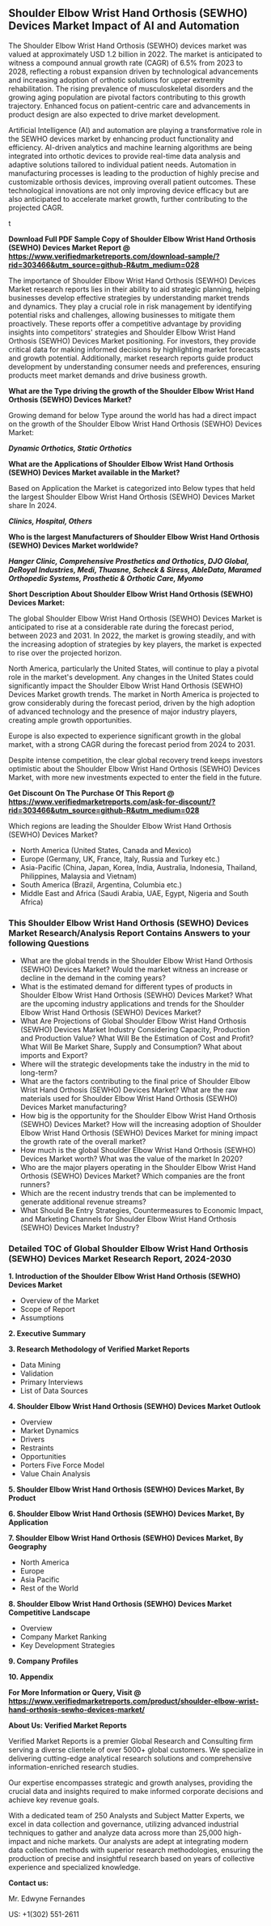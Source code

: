 <h2>Shoulder Elbow Wrist Hand Orthosis (SEWHO) Devices Market Impact of AI and Automation</h2><p>The Shoulder Elbow Wrist Hand Orthosis (SEWHO) devices market was valued at approximately USD 1.2 billion in 2022. The market is anticipated to witness a compound annual growth rate (CAGR) of 6.5% from 2023 to 2028, reflecting a robust expansion driven by technological advancements and increasing adoption of orthotic solutions for upper extremity rehabilitation. The rising prevalence of musculoskeletal disorders and the growing aging population are pivotal factors contributing to this growth trajectory. Enhanced focus on patient-centric care and advancements in product design are also expected to drive market development.</p><p>Artificial Intelligence (AI) and automation are playing a transformative role in the SEWHO devices market by enhancing product functionality and efficiency. AI-driven analytics and machine learning algorithms are being integrated into orthotic devices to provide real-time data analysis and adaptive solutions tailored to individual patient needs. Automation in manufacturing processes is leading to the production of highly precise and customizable orthosis devices, improving overall patient outcomes. These technological innovations are not only improving device efficacy but are also anticipated to accelerate market growth, further contributing to the projected CAGR.</p>t</p><p id="" class=""><strong>Download Full PDF Sample Copy of Shoulder Elbow Wrist Hand Orthosis (SEWHO) Devices Market Report @ <a href="https://www.verifiedmarketreports.com/download-sample/?rid=303466&utm_source=github-R&utm_medium=028" target="_blank">https://www.verifiedmarketreports.com/download-sample/?rid=303466&utm_source=github-R&utm_medium=028</a></strong></p><p>The importance of&nbsp;Shoulder Elbow Wrist Hand Orthosis (SEWHO) Devices Market research reports lies in their ability to aid strategic planning, helping businesses develop effective strategies by understanding market trends and dynamics. They play a crucial role in risk management by identifying potential risks and challenges, allowing businesses to mitigate them proactively. These reports offer a competitive advantage by providing insights into competitors' strategies and Shoulder Elbow Wrist Hand Orthosis (SEWHO) Devices Market positioning. For investors, they provide critical data for making informed decisions by highlighting market forecasts and growth potential. Additionally, market research reports guide product development by understanding consumer needs and preferences, ensuring products meet market demands and drive business growth.</p><p><strong>What are the&nbsp;Type driving the growth of the Shoulder Elbow Wrist Hand Orthosis (SEWHO) Devices Market?</strong></p><p id="" class="">Growing demand for below Type around the world has had a direct impact on the growth of the Shoulder Elbow Wrist Hand Orthosis (SEWHO) Devices Market:</p><em><strong>Dynamic Orthotics, Static Orthotics</strong></em></p><strong>What are the&nbsp;Applications&nbsp;of Shoulder Elbow Wrist Hand Orthosis (SEWHO) Devices Market available in the Market?</strong></p><p id="" class="">Based on Application the Market is categorized into Below types that held the largest Shoulder Elbow Wrist Hand Orthosis (SEWHO) Devices Market share In 2024.</p><em><strong>Clinics, Hospital, Others</strong></em></p><strong>Who is the largest Manufacturers of Shoulder Elbow Wrist Hand Orthosis (SEWHO) Devices Market worldwide?</strong></p><p><em><strong>Hanger Clinic, Comprehensive Prosthetics and Orthotics, DJO Global, DeRoyal Industries, Medi, Thuasne, Scheck & Siress, AbleData, Maramed Orthopedic Systems, Prosthetic & Orthotic Care, Myomo</strong></em></p><p id="" class=""><strong>Short Description About Shoulder Elbow Wrist Hand Orthosis (SEWHO) Devices Market:</strong></p><p>The global Shoulder Elbow Wrist Hand Orthosis (SEWHO) Devices Market is anticipated to rise at a considerable rate during the forecast period, between 2023 and 2031. In 2022, the market is growing steadily, and with the increasing adoption of strategies by key players, the market is expected to rise over the projected horizon.</p><p>North America, particularly the United States, will continue to play a pivotal role in the market's development. Any changes in the United States could significantly impact the Shoulder Elbow Wrist Hand Orthosis (SEWHO) Devices Market growth trends. The market in North America is projected to grow considerably during the forecast period, driven by the high adoption of advanced technology and the presence of major industry players, creating ample growth opportunities.</p><p>Europe is also expected to experience significant growth in the global market, with a strong CAGR during the forecast period from 2024 to 2031.</p><p>Despite intense competition, the clear global recovery trend keeps investors optimistic about the Shoulder Elbow Wrist Hand Orthosis (SEWHO) Devices Market, with more new investments expected to enter the field in the future.</p><p id="" class=""><strong>Get Discount On The Purchase Of This Report @ <a href="https://www.verifiedmarketreports.com/ask-for-discount/?rid=303466&utm_source=github-R&utm_medium=028" target="_blank">https://www.verifiedmarketreports.com/ask-for-discount/?rid=303466&utm_source=github-R&utm_medium=028</a></strong></p>Which regions are leading the Shoulder Elbow Wrist Hand Orthosis (SEWHO) Devices Market?</p><ul><li>North America (United States, Canada and Mexico)</li><li>Europe (Germany, UK, France, Italy, Russia and Turkey etc.)</li><li>Asia-Pacific (China, Japan, Korea, India, Australia, Indonesia, Thailand, Philippines, Malaysia and Vietnam)</li><li>South America (Brazil, Argentina, Columbia etc.)</li><li>Middle East and Africa (Saudi Arabia, UAE, Egypt, Nigeria and South Africa)</li></ul><h3 id="" class="">This Shoulder Elbow Wrist Hand Orthosis (SEWHO) Devices Market Research/Analysis Report Contains Answers to your following Questions</h3><ul><li>What are the global trends in the Shoulder Elbow Wrist Hand Orthosis (SEWHO) Devices Market? Would the market witness an increase or decline in the demand in the coming years?</li><li>What is the estimated demand for different types of products in Shoulder Elbow Wrist Hand Orthosis (SEWHO) Devices Market? What are the upcoming industry applications and trends for the Shoulder Elbow Wrist Hand Orthosis (SEWHO) Devices Market?</li><li>What Are Projections of Global Shoulder Elbow Wrist Hand Orthosis (SEWHO) Devices Market Industry Considering Capacity, Production and Production Value? What Will Be the Estimation of Cost and Profit? What Will Be Market Share, Supply and Consumption? What about imports and Export?</li><li>Where will the strategic developments take the industry in the mid to long-term?</li><li>What are the factors contributing to the final price of Shoulder Elbow Wrist Hand Orthosis (SEWHO) Devices Market? What are the raw materials used for Shoulder Elbow Wrist Hand Orthosis (SEWHO) Devices Market manufacturing?</li><li>How big is the opportunity for the Shoulder Elbow Wrist Hand Orthosis (SEWHO) Devices Market? How will the increasing adoption of Shoulder Elbow Wrist Hand Orthosis (SEWHO) Devices Market for mining impact the growth rate of the overall market?</li><li>How much is the global Shoulder Elbow Wrist Hand Orthosis (SEWHO) Devices Market worth? What was the value of the market In 2020?</li><li>Who are the major players operating in the Shoulder Elbow Wrist Hand Orthosis (SEWHO) Devices Market? Which companies are the front runners?</li><li>Which are the recent industry trends that can be implemented to generate additional revenue streams?</li><li>What Should Be Entry Strategies, Countermeasures to Economic Impact, and Marketing Channels for Shoulder Elbow Wrist Hand Orthosis (SEWHO) Devices Market Industry?</li></ul><h3 id="" class="">Detailed TOC of Global Shoulder Elbow Wrist Hand Orthosis (SEWHO) Devices Market Research Report, 2024-2030</h3><p id="" class=""><strong>1. Introduction of the Shoulder Elbow Wrist Hand Orthosis (SEWHO) Devices Market</strong></p><ul><li>Overview of the Market</li><li>Scope of Report</li><li>Assumptions</li></ul><p id="" class=""><strong>2. Executive Summary</strong></p><p id="" class=""><strong>3. Research Methodology of Verified Market Reports</strong></p><ul><li>Data Mining</li><li>Validation</li><li>Primary Interviews</li><li>List of Data Sources</li></ul><p id="" class=""><strong>4. Shoulder Elbow Wrist Hand Orthosis (SEWHO) Devices Market Outlook</strong></p><ul><li>Overview</li><li>Market Dynamics</li><li>Drivers</li><li>Restraints</li><li>Opportunities</li><li>Porters Five Force Model</li><li>Value Chain Analysis</li></ul><p id="" class=""><strong>5. Shoulder Elbow Wrist Hand Orthosis (SEWHO) Devices Market, By Product</strong></p><p id="" class=""><strong>6. Shoulder Elbow Wrist Hand Orthosis (SEWHO) Devices Market, By Application</strong></p><p id="" class=""><strong>7. Shoulder Elbow Wrist Hand Orthosis (SEWHO) Devices Market, By Geography</strong></p><ul><li>North America</li><li>Europe</li><li>Asia Pacific</li><li>Rest of the World</li></ul><p id="" class=""><strong>8. Shoulder Elbow Wrist Hand Orthosis (SEWHO) Devices Market Competitive Landscape</strong></p><ul><li>Overview</li><li>Company Market Ranking</li><li>Key Development Strategies</li></ul><p id="" class=""><strong>9. Company Profiles</strong></p><p id="" class=""><strong>10. Appendix</strong></p><p id="" class=""><strong>For More Information or Query, Visit @ <a href="https://www.verifiedmarketreports.com/product/shoulder-elbow-wrist-hand-orthosis-sewho-devices-market/" target="_blank">https://www.verifiedmarketreports.com/product/shoulder-elbow-wrist-hand-orthosis-sewho-devices-market/</a></strong></p><p id="" class=""><strong>About Us: Verified Market Reports</strong></p><p id="" class="">Verified Market Reports is a premier Global Research and Consulting firm serving a diverse clientele of over 5000+ global customers. We specialize in delivering cutting-edge analytical research solutions and comprehensive information-enriched research studies.</p><p id="" class="">Our expertise encompasses strategic and growth analyses, providing the crucial data and insights required to make informed corporate decisions and achieve key revenue goals.</p><p id="" class="">With a dedicated team of 250 Analysts and Subject Matter Experts, we excel in data collection and governance, utilizing advanced industrial techniques to gather and analyze data across more than 25,000 high-impact and niche markets. Our analysts are adept at integrating modern data collection methods with superior research methodologies, ensuring the production of precise and insightful research based on years of collective experience and specialized knowledge.</p><p id="" class=""><strong>Contact us:</strong></p><p id="" class="">Mr. Edwyne Fernandes</p><p id="" class="">US: +1(302) 551-2611</p>
